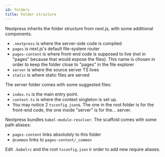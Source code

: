 ```yaml
---
id: folders
title: Folder structure
---
```


Nextpress inherits the folder structure from next.js, with some additional components.

- `.nextpress` is where the server-side code is compiled
- `pages` is next.js's default file-system router
- `pages-content` is where front-end code is supposed to live (not in "pages" because that would expose the files). This name is chosen in order to keep the folder close to "pages" in the file explorer
- `server` is where the source server TS lives
- `static` is where static files are served

The server folder comes with some suggested files:

- `index.ts` is the main entry point.
- `context.ts` is where the context singleton is set up.
- You may notice 2 `tsconfig.json`s. The one in the root folder is for the front-end code, the one inside "server" is for the... server.

Nextpress bundles `babel-module-resolver`. The scaffold comes with some path aliases:

- `pages-content` links absolutely to this folder
- `@common` links to `pages-content/_common`

Edit `.babelrc` and the root `tsconfig.json` ir order to add new require aliases.

